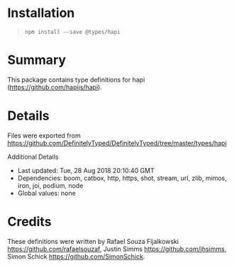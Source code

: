 # Installation
> `npm install --save @types/hapi`

# Summary
This package contains type definitions for hapi (https://github.com/hapijs/hapi).

# Details
Files were exported from https://github.com/DefinitelyTyped/DefinitelyTyped/tree/master/types/hapi

Additional Details
 * Last updated: Tue, 28 Aug 2018 20:10:40 GMT
 * Dependencies: boom, catbox, http, https, shot, stream, url, zlib, mimos, iron, joi, podium, node
 * Global values: none

# Credits
These definitions were written by Rafael Souza Fijalkowski <https://github.com/rafaelsouzaf>, Justin Simms <https://github.com/jhsimms>, Simon Schick <https://github.com/SimonSchick>.
